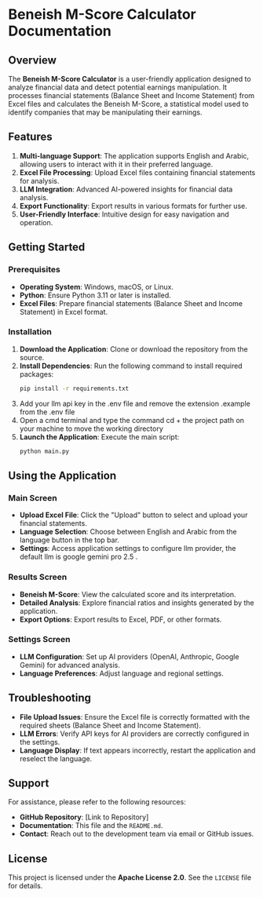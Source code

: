 # Beneish M-Score Calculator Documentation

## Overview

The **Beneish M-Score Calculator** is a user-friendly application designed to analyze financial data and detect potential earnings manipulation. It processes financial statements (Balance Sheet and Income Statement) from Excel files and calculates the Beneish M-Score, a statistical model used to identify companies that may be manipulating their earnings.

## Features

1. **Multi-language Support**: The application supports English and Arabic, allowing users to interact with it in their preferred language.
2. **Excel File Processing**: Upload Excel files containing financial statements for analysis.
3. **LLM Integration**: Advanced AI-powered insights for financial data analysis.
4. **Export Functionality**: Export results in various formats for further use.
5. **User-Friendly Interface**: Intuitive design for easy navigation and operation.

## Getting Started

### Prerequisites

- **Operating System**: Windows, macOS, or Linux.
- **Python**: Ensure Python 3.11 or later is installed.
- **Excel Files**: Prepare financial statements (Balance Sheet and Income Statement) in Excel format.

### Installation

1. **Download the Application**: Clone or download the repository from the source.
2. **Install Dependencies**: Run the following command to install required packages:
   ```bash
   pip install -r requirements.txt
   ```
3. Add your llm api key in the .env file and remove the extension .example from the .env file 
4. Open a cmd terminal and type the command cd + the project path on your machine to move the working directory
5. **Launch the Application**: Execute the main script:
   ```bash
   python main.py
   ```

## Using the Application

### Main Screen

- **Upload Excel File**: Click the "Upload" button to select and upload your financial statements.
- **Language Selection**: Choose between English and Arabic from the language button in the top bar.
- **Settings**: Access application settings to configure llm provider, the default llm is google gemini pro 2.5 .

### Results Screen

- **Beneish M-Score**: View the calculated score and its interpretation.
- **Detailed Analysis**: Explore financial ratios and insights generated by the application.
- **Export Options**: Export results to Excel, PDF, or other formats.

### Settings Screen

- **LLM Configuration**: Set up AI providers (OpenAI, Anthropic, Google Gemini) for advanced analysis.
- **Language Preferences**: Adjust language and regional settings.

## Troubleshooting

- **File Upload Issues**: Ensure the Excel file is correctly formatted with the required sheets (Balance Sheet and Income Statement).
- **LLM Errors**: Verify API keys for AI providers are correctly configured in the settings.
- **Language Display**: If text appears incorrectly, restart the application and reselect the language.

## Support

For assistance, please refer to the following resources:

- **GitHub Repository**: [Link to Repository]
- **Documentation**: This file and the `README.md`.
- **Contact**: Reach out to the development team via email or GitHub issues.

## License

This project is licensed under the **Apache License 2.0**. See the `LICENSE` file for details.